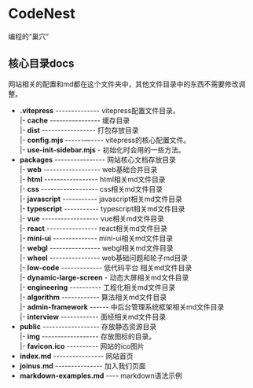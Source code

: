 # CodeNest

编程的“巢穴”

## 核心目录docs

网站相关的配置和md都在这个文件夹中，其他文件目录中的东西不需要修改调整。

- **.vitepress** -------------- vitepress配置文件目录。  
  |- **cache** ---------------- 缓存目录  
  |- **dist** ----------------- 打包存放目录  
  |- **config.mjs** ------—---- vitepress的核心配置文件。  
  |- **use-init-sidebar.mjs** - 初始化时会用的一些方法。  
- **packages** ---------------- 网站核心文档存放目录  
  |- **web** ------------------ web基础合并目录  
  |- **html** ----------------- html相关md文件目录  
  |- **css** ------------------ css相关md文件目录  
  |- **javascript** ----------- javascript相关md文件目录  
  |- **typescript** ----------- typescript相关md文件目录  
  |- **vue** ------------------ vue相关md文件目录  
  |- **react** ---------------- react相关md文件目录  
  |- **mini-ui** -------------- mini-ui相关md文件目录  
  |- **webgl** ---------------- webgl相关md文件目录  
  |- **wheel** ---------------- web基础问题和轮子md目录  
  |- **low-code** ------------- 低代码平台 相关md文件目录  
  |- **dynamic-large-screen** - 动态大屏相关md文件目录  
  |- **engineering** ---------- 工程化相关md文件目录  
  |- **algorithm** ------------ 算法相关md文件目录  
  |- **admin-framework** ------ 中后台管理系统框架相关md文件目录  
  |- **interview** ------------ 面经相关md文件目录  
- **public** ------------------ 存放静态资源目录  
  |- **img** ------------------ 存放图标的目录。  
  |- **favicon.ico** ---------- 网站的ico图片  
- **index.md** ---------------- 网站首页  
- **joinus.md** --------------- 加入我们页面  
- **markdown-examples.md** ---- markdown语法示例  
